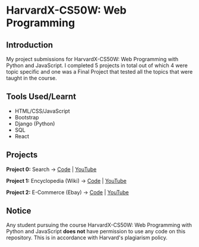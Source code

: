 # HarvardX-CS50W: Web Programming

## Introduction
My project submissions for HarvardX-CS50W: Web Programming with Python and JavaScript. I completed 5 projects in total out of which 4 were topic specific and one was a Final Project that tested all the topics that were taught in the course. 

## Tools Used/Learnt
- HTML/CSS/JavaScript
- Bootstrap
- Django (Python) 
- SQL
- React 

## Projects 
**Project 0:** Search -> [Code](https://github.com/aryanbh11/HarvardX-CS50W/tree/main/search) | [YouTube](https://youtu.be/gky5wUPF8UM)

**Project 1:** Encyclopedia (Wiki) -> [Code](https://github.com/aryanbh11/HarvardX-CS50W/tree/main/encyclopedia) | [YouTube](https://youtu.be/4dgoMSCRLjg)

**Project 2:** E-Commerce (Ebay) -> [Code](https://github.com/aryanbh11/HarvardX-CS50W/tree/main/e_commerce) | [YouTube](https://youtu.be/jqtDNMQY0u0)

## Notice 
Any student pursuing the course HarvardX-CS50W: Web Programming with Python and JavaScript **does not** have permission to use any code on this repository. This is in accordance with Harvard's plagiarism policy. 
